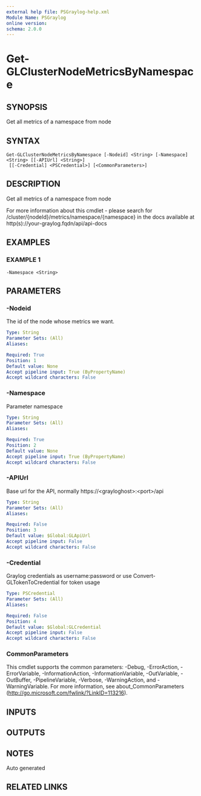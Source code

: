 ```yaml
---
external help file: PSGraylog-help.xml
Module Name: PSGraylog
online version:
schema: 2.0.0
---
```


# Get-GLClusterNodeMetricsByNamespace

## SYNOPSIS
Get all metrics of a namespace from node

## SYNTAX

```
Get-GLClusterNodeMetricsByNamespace [-Nodeid] <String> [-Namespace] <String> [[-APIUrl] <String>]
 [[-Credential] <PSCredential>] [<CommonParameters>]
```

## DESCRIPTION
Get all metrics of a namespace from node


For more information about this cmdlet - please search for /cluster/{nodeId}/metrics/namespace/{namespace} in the docs available at http(s)://your-graylog.fqdn/api/api-docs

## EXAMPLES

### EXAMPLE 1
```
-Namespace <String>
```

## PARAMETERS

### -Nodeid
The id of the node whose metrics we want.

```yaml
Type: String
Parameter Sets: (All)
Aliases:

Required: True
Position: 1
Default value: None
Accept pipeline input: True (ByPropertyName)
Accept wildcard characters: False
```

### -Namespace
Parameter namespace

```yaml
Type: String
Parameter Sets: (All)
Aliases:

Required: True
Position: 2
Default value: None
Accept pipeline input: True (ByPropertyName)
Accept wildcard characters: False
```

### -APIUrl
Base url for the API, normally https://\<grayloghost\>:\<port\>/api

```yaml
Type: String
Parameter Sets: (All)
Aliases:

Required: False
Position: 3
Default value: $Global:GLApiUrl
Accept pipeline input: False
Accept wildcard characters: False
```

### -Credential
Graylog credentials as username:password or use Convert-GLTokenToCredential for token usage

```yaml
Type: PSCredential
Parameter Sets: (All)
Aliases:

Required: False
Position: 4
Default value: $Global:GLCredential
Accept pipeline input: False
Accept wildcard characters: False
```

### CommonParameters
This cmdlet supports the common parameters: -Debug, -ErrorAction, -ErrorVariable, -InformationAction, -InformationVariable, -OutVariable, -OutBuffer, -PipelineVariable, -Verbose, -WarningAction, and -WarningVariable. For more information, see about_CommonParameters (http://go.microsoft.com/fwlink/?LinkID=113216).

## INPUTS

## OUTPUTS

## NOTES
Auto generated

## RELATED LINKS
